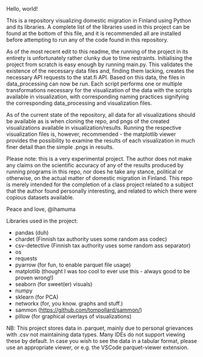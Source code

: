 Hello, world!

This is a repository visualizing domestic migration in Finland using Python and its libraries. A complete list of the libraries used in this project can be found at the bottom of this file, and it is recommended all are installed before attempting to run any of the code found in this repository.

As of the most recent edit to this readme, the running of the project in its entirety is unfortunately rather clunky due to time restraints. Initialising the project from scratch is easy enough by running main.py. This validates the existence of the necessary data files and, finding them lacking, creates the necessary API requests to the stat.fi API.
Based on this data, the files in data_processing can now be run. Each script performs one or multiple transformations necessary for the visualization of the data with the scripts available in visualization, with corresponding naming practices signifying the corresponding data_processing and visualization files.

As of the current state of the repository, all data for all visualizations should be available as is when cloning the repo, and pngs of the created visualizations available in visualization/results. Running the respective visualization files is, however, recommended - the matplotlib viewer provides the possibility to examine the results of each visualization in much finer detail than the simple .pngs in results.

Please note: this is a very experimental project. The author does not make any claims on the scientific accuracy of any of the results produced by running programs in this repo, nor does he take any stance, political or otherwise, on the actual matter of domestic migration in Finland.
This repo is merely intended for the completion of a class project related to a subject that the author found personally interesting, and related to which there were copious datasets available.

Peace and love,
@ihamuma

Libraries used in the project:
- pandas (duh)
- chardet (Finnish tax authority uses some random ass codec)
- csv-detective (Finnish tax authority uses some random ass separator)
- os
- requests
- pyarrow (for fun, to enable parquet file usage)
- matplotlib (thought I was too cool to ever use this - always good to be proven wrong!)
- seaborn (for sweet(er) visuals)
- numpy
- sklearn (for PCA)
- networkx (for, you know. graphs and stuff.)
- sammon (https://github.com/tompollard/sammon/)
- pillow (for graphical overlays of visualizations)

NB: This project stores data in .parquet, mainly due to personal grievances with .csv not maintaining data types. Many IDEs do not support viewing these by default. In case you wish to see the data in a tabular format, please use an appropriate viewer, or e.g. the VSCode parquet-viewer extension.